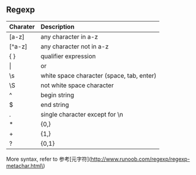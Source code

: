 ## Regexp

| Charater | Description |
| :--- | :--- |
| \[a-z\] | any character in a-z |
| \[^a-z\] | any character not in a-z |
| { } | qualifier expression |
| \\| | or |
| \s | white space character  \(space, tab, enter\) |
| \S | not white space character |
| ^ | begin string |
| $ | end string |
| . | single character except for \n |
| \* | {0,} |
| + | {1,} |
| ? | {0,1} |



More syntax, refer to 参考[元字符](http://www.runoob.com/regexp/regexp-metachar.html\)

